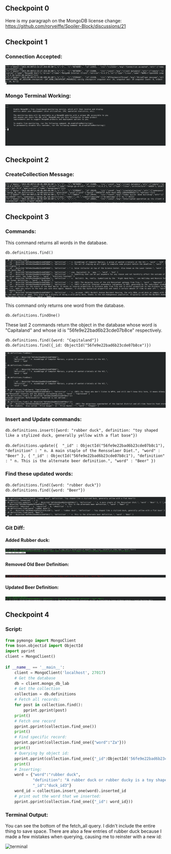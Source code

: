 ## Checkpoint 0

Here is my paragraph on the MongoDB license change:
https://github.com/roryeiffe/Spoiler-Block/discussions/21

## Checkpoint 1

### Connection Accepted:

![Connection Accepted](check1.1.png)

### Mongo Terminal Working:

![Terminal](check1.2.png)

## Checkpoint 2

### CreateCollection Message:

![Collection](check2.1.png)

## Checkpoint 3

### Commands:

This command returns all words in the database.
```
db.definitions.find()
```

![find](check3.1.png)

This command only returns one word from the database.
```
db.definitions.findOne()
```

These last 2 commands return the object in the database whose word is "Capitaland" and whose id is "56fe9e22bad6b23cde07b8ce" respectively.
```
db.definitions.find({word: "Capitaland"}) 
db.definitions.find({_id: ObjectId("56fe9e22bad6b23cde07b8ce")})
```

![commands](check3.2.png)


### Insert and Update commands:
```
db.definitions.insert({word: "rubber duck", definition: "toy shaped like a stylized duck, generally yellow with a flat base"})

db.definitions.update({  "_id" : ObjectId("56fe9e22bad6b23cde07b8c1"), "definition" : " n. A main staple of the Rensselaer Diet.", "word" : "Beer" }, { "_id" : ObjectId("56fe9e22bad6b23cde07b8c1"), "definition" : " n. This is the alternate beer definition.", "word" : "Beer" })
```

### Find these updated words:
```
db.definitions.find({word: "rubber duck"}) 
db.definitions.find({word: "Beer"})
```

![Changed](check3.3.png)


### Git Diff:

#### Added Rubber duck:

![add](check3.4.png)

#### Removed Old Beer Definition:

![remove](check3.5.png)

#### Updated Beer Definition:

![update](check3.6.png)

## Checkpoint 4

### Script:

```python
from pymongo import MongoClient
from bson.objectid import ObjectId
import pprint
client = MongoClient()

if __name__ == '__main__':
    client = MongoClient('localhost', 27017)
    # Get the database
    db = client.mongo_db_lab
    # Get the collection
    collection = db.definitions
    # Fetch all records:
    for post in collection.find():
    	pprint.pprint(post)
    print()
    # Fetch one record
    pprint.pprint(collection.find_one())
    print()
    # Find specific record:
    pprint.pprint(collection.find_one({"word":"Za"}))
    print()
    # Querying by object id:
    pprint.pprint(collection.find_one({"_id":ObjectId('56fe9e22bad6b23cde07b945')}))
    print()
    # Inserting:
    word = {"word":"rubber duck",
    		"definition": "A rubber duck or rubber ducky is a toy shaped like a stylized duck, generally yellow with a flat base.",
    		"_id":"duck_id3"}
    word_id = collection.insert_one(word).inserted_id
    # print out the word that we inserted:
    pprint.pprint(collection.find_one({"_id": word_id}))
```

### Terminal Output:

You can see the bottom of the fetch_all query. I didn't include the entire thing to save space. There are also a few entries of rubber duck because I made a few mistakes when querying, causing me to reinster with a new id:

![terminal](check.4.1.png)

